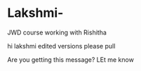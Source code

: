 # Lakshmi-
JWD course
working with Rishitha


hi lakshmi
edited versions 
please pull

Are you getting this message? LEt me know
